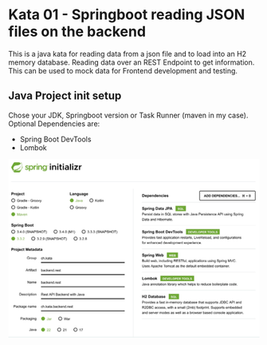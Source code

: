 # Kata 01 - Springboot reading JSON files on the backend
This is a java kata for reading data from a json file and to load into an H2 memory database.
Reading data over an REST Endpoint to get information.
This can be used to mock data for Frontend development and testing.

## Java Project init setup
Chose your JDK, Springboot version or Task Runner (maven in my case).
Optional Dependencies are:
- Spring Boot DevTools
- Lombok


![Springboot project setup](assets/kata01.jpg)
